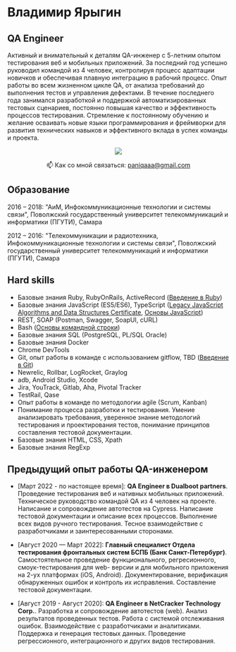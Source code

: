 # Владимир Ярыгин

## QA Engineer

Активный и внимательный к деталям QA-инженер с 5-летним опытом тестирования веб и мобильных приложений.
За последний год успешно руководил командой из 4 человек, контролируя процесс адаптации новичков и обеспечивая плавную интеграцию в рабочий процесс.
Опыт работы во всем жизненном цикле QA, от анализа требований до выполнения тестов и управления дефектами.
В течение последнего года занимался разработкой и поддержкой автоматизированных тестовых сценариев, постоянно повышая качество и эффективность процессов тестирования.
Стремление к постоянному обучению и желание осваивать новые языки программирования и фреймворки для развития технических навыков и эффективного вклада в успех команды и проекта.

<p align='center'>
   <!--<a href="https://www.linkedin.com/">-->
       <!--<img src="https://img.shields.io/badge/linkedin-%230077B5.svg?&style=for-the-badge&logo=linkedin&logoColor=white"/>-->
   <!--</a>-->
   <a href="https://t.me/oldirtyv">
       <img src="https://img.shields.io/badge/Telegram-2CA5E0?style=for-the-badge&logo=telegram&logoColor=white"/>
   </a>
<p align='center'>
   📫 Как со мной связаться: <a href='mailto:paniqaaa@gmail.com'>paniqaaa@gmail.com</a>
</p>

## Образование

2016 – 2018: "АиМ, Инфокоммуникационные технологии и системы связи", Поволжский государственный университет телекоммуникаций и информатики (ПГУТИ), Самара

2012 – 2016: "Телекоммуникации и радиотехника, Инфокоммуникационные технологии и системы связи", Поволжский государственный университет телекоммуникаций и информатики (ПГУТИ), Самара

## Hard skills

- Базовые знания Ruby, RubyOnRails, ActiveRecord (<a href='https://ru.hexlet.io/courses/ruby'>Введение в Ruby</a>)
- Базовые знания JavaScript (ES5/ES6), TypeScript (<a href='https://www.freecodecamp.org/learn/javascript-algorithms-and-data-structures/'>Legacy JavaScript Algorithms and Data Structures Certificate</a>, <a href='https://ru.hexlet.io/courses/js-basics'>Основы JavaScript</a>)
- REST, SOAP (Postman, Swagger, SoapUI, cURL)
- Bash (<a href='https://ru.hexlet.io/courses/cli-basics'>Основы командной строки</a>)
- Базовые знания SQL (PostgreSQL, PL/SQL Oracle)
- Базовые знания Docker
- Chrome DevTools
- Git, опыт работы в команде с использованием gitflow, TBD (<a href='https://ru.hexlet.io/courses/intro_to_git'>Введение в Git</a>)
- Newrelic, Rollbar, LogRocket, Graylog
- adb, Android Studio, Xcode
- Jira, YouTrack, Gitlab, Aha, Pivotal Tracker
- TestRail, Qase
- Опыт работы в команде по методологии agile (Scrum, Kanban)
- Понимание процесса разработки и тестирования. Умение анализировать требования, уверенное знание методологий тестирования и проектирования тестов, понимание принципов составления тестовой документации.
- Базовые знания HTML, CSS, Xpath
- Базовые знания RegExp

## Предыдущий опыт работы QA-инженером

- [Март 2022 - по настоящее время]: **QA Engineer в Dualboot partners**. Проведение тестирования веб и нативных мобильных приложений. Техническое руководство командой QA из 4 человек на проекте. Написание и сопровождение автотестов на Cypress. Написание тестовой документации и описание всех процессов. Выполнение всех видов ручного тестирования. Тесное взаимодействие с разработчиками и заинтересованными сторонами.

- [Август 2020 — Март 2022]: **Главный специалист Отдела тестирования фронтальных систем БСПБ (Банк Санкт-Петербург)**. Самостоятельное проведение функционального, регресионного, смоук-тестирования для web- версии и для мобильного приложения на 2-ух платформах (iOS, Android). Документирование, верификация обнаруженных ошибок и контроль их исправления. Составление тестовой документации.

- [Август 2019 - Август 2020]: **QA Engineer в NetCracker Technology Corp.**. Разработка и сопровождение автотестов (web). Анализ результатов проведенных тестов. Работа с системой отслеживания ошибок. Взаимодействие с разработчиками и аналитиками. Поддержка и генерация тестовых данных. Проведение регрессионного, интеграционного и других видов тестирования.
